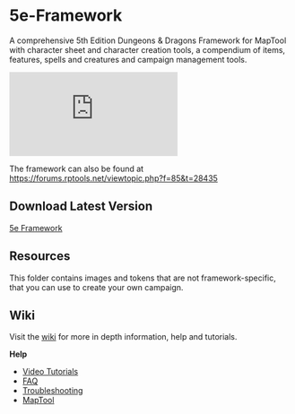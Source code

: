 # 5e-Framework

A comprehensive 5th Edition Dungeons & Dragons Framework for MapTool with character sheet and character creation tools, a compendium of items, features, spells and creatures and campaign management tools.

![screenshot](https://forums.rptools.net/download/file.php?id=10024)

The framework can also be found at https://forums.rptools.net/viewtopic.php?f=85&t=28435

## Download Latest Version

[5e Framework](https://github.com/rtakehara/5e-Framework/blob/master/Versions/5e%20Framework%202.4.4.cmpgn?raw=true)

## Resources

This folder contains images and tokens that are not framework-specific, that you can use to create your own campaign.

## Wiki

Visit the [wiki](https://github.com/rtakehara/5e-Framework/wiki) for more in depth information, help and tutorials.

**Help**

- [Video Tutorials](https://github.com/rtakehara/5e-Framework/wiki/Video-Tutorials)
- [FAQ](https://github.com/rtakehara/5e-Framework/wiki/FAQ)
- [Troubleshooting](https://github.com/rtakehara/5e-Framework/wiki/Troubleshooting)
- [MapTool](https://github.com/rtakehara/5e-Framework/wiki/MapTool)
